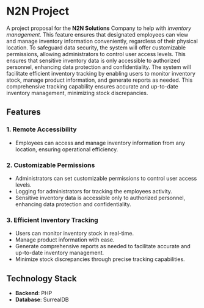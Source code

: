 # N2N Project

A project proposal for the **N2N Solutions** Company to help with *inventory management*. This feature ensures that designated employees can view and manage inventory information conveniently, regardless of their physical location. To safeguard data security, the system will offer customizable permissions, allowing administrators to control user access levels. This ensures that sensitive inventory data is only accessible to authorized personnel, enhancing data protection and confidentiality. The system will facilitate efficient inventory tracking by enabling users to monitor inventory stock, manage product information, and generate reports as needed. This comprehensive tracking capability ensures accurate and up-to-date inventory management, minimizing stock discrepancies.

## Features

### 1. Remote Accessibility
- Employees can access and manage inventory information from any location, ensuring operational efficiency.

### 2. Customizable Permissions
- Administrators can set customizable permissions to control user access levels.
- Logging for administrators for tracking the employees activity.
- Sensitive inventory data is accessible only to authorized personnel, enhancing data protection and confidentiality.

### 3. Efficient Inventory Tracking
- Users can monitor inventory stock in real-time.
- Manage product information with ease.
- Generate comprehensive reports as needed to facilitate accurate and up-to-date inventory management.
- Minimize stock discrepancies through precise tracking capabilities.

## Technology Stack

- **Backend**: PHP
- **Database**: SurrealDB
